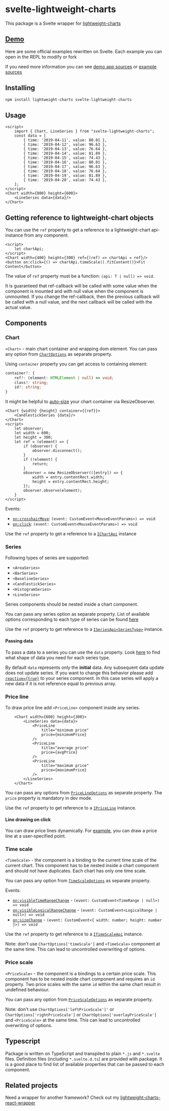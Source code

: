 # svelte-lightweight-charts

This package is a Svelte wrapper for [lightweight-charts](https://github.com/tradingview/lightweight-charts)

## [Demo](https://trash-and-fire.github.io/svelte-lightweight-charts/official-samples.html)

Here are some official examples rewritten on Svelte. Each example you can open in the REPL to modify or fork

If you need more information you can see [demo app sources](./src/demo) or [example sources](./src/demo/samples)

## Installing

```bash
npm install lightweight-charts svelte-lightweight-charts
```

## Usage

```svelte
<script>
    import { Chart, LineSeries } from "svelte-lightweight-charts";
    const data = [
        { time: '2019-04-11', value: 80.01 },
        { time: '2019-04-12', value: 96.63 },
        { time: '2019-04-13', value: 76.64 },
        { time: '2019-04-14', value: 81.89 },
        { time: '2019-04-15', value: 74.43 },
        { time: '2019-04-16', value: 80.01 },
        { time: '2019-04-17', value: 96.63 },
        { time: '2019-04-18', value: 76.64 },
        { time: '2019-04-19', value: 81.89 },
        { time: '2019-04-20', value: 74.43 },
    ];
</script>
<Chart width={800} height={600}>
    <LineSeries data={data}/>
</Chart>
```

## Getting reference to lightweight-chart objects

You can use the `ref` property to get a reference to a lightweight-chart api-instance from any component.
```svelte
<script>
    let chartApi;
</script>
<Chart width={400} height={300} ref={(ref) => chartApi = ref}/>
<button on:click={() => chartApi.timeScale().fitContent()}>Fit Content</button>
```
The value of `ref` property must be a function: `(api: T | null) => void`.

It is guaranteed that ref-callback will be called with some value when the component is mounted and with null value when the component is unmounted.
If you change the ref-callback, then the previous callback will be called with a null value, and the next callback will be called with the actual value.

## Components

### Chart

`<Chart>` - main chart container and wrapping dom element.
You can pass any option from [`ChartOptions`](https://tradingview.github.io/lightweight-charts/docs/api/interfaces/ChartOptions) as separate property.

Using `container` property you can get access to containing element:
```ts
container?: {
    ref?: (element: HTMLElement | null) => void;
    class?: string;
    id?: string;
}
```
It might be helpful to [auto-size](https://svelte.dev/repl/22c14c4729d44d65a69346d1e3cc6e89) your chart container via ResizeObserver. 
```svelte
<Chart {width} {height} container={{ref}}>
    <CandlestickSeries {data}/>
</Chart>
<script>
    let observer;
    let width = 600;
    let height = 300;
    let ref = (element) => {
        if (observer) {
            observer.disconnect();
        }
        if (!element) {
            return;
        }
        observer = new ResizeObserver(([entry]) => {
            width = entry.contentRect.width;
            height = entry.contentRect.height;
        });
        observer.observe(element);
    }
</script>
```
Events:
- [`on:crosshairMove`](https://tradingview.github.io/lightweight-charts/docs/api/interfaces/IChartApi#subscribeclick): `(event: CustomEvent<MouseEventParams>) => void`
- [`on:click`](https://tradingview.github.io/lightweight-charts/docs/api/interfaces/IChartApi#subscribecrosshairmove): `(event: CustomEvent<MouseEventParams>) => void`

Use the `ref` property to get a reference to a [`IChartApi`](https://tradingview.github.io/lightweight-charts/docs/api/interfaces/IChartApi) instance

### Series

Following types of series are supported:
- `<AreaSeries>`
- `<BarSeries>`
- `<BaselineSeries>`
- `<CandlestickSeries>`
- `<HistogramSeries>`
- `<LineSeries>`

Series components should be nested inside a chart component. 

You can pass any series option as separate property. 
List of available options corresponding to each type of series can be found [here](https://tradingview.github.io/lightweight-charts/docs/api/interfaces/SeriesOptionsMap)

Use the `ref` property to get reference to a [`ISeriesApi<SeriesType>`](https://tradingview.github.io/lightweight-charts/docs/api/interfaces/ISeriesApi) instance.

#### Passing data
To pass a data to a series you can use the `data` property. Look [here](https://tradingview.github.io/lightweight-charts/docs/api/interfaces/SeriesDataItemTypeMap) to find what shape of data you need for each series type.

By default `data` represents only the **initial** data. Any subsequent data update does not update series.
If you want to change this behavior please add [`reactive={true}`](https://svelte.dev/repl/0efb2840a9844ed5a1d84f2a1c9a2269) to your series component. In this case series will apply a new data if it is not reference equal to previous array. 

### Price line

To draw price line add `<PriceLine>` component inside any series.
```svelte
    <Chart width={600} height={300}>
        <LineSeries data={data}>
            <PriceLine
                title="minimum price"
                price={minimumPrice}
            />
            <PriceLine
                title="average price"
                price={avgPrice}
            />
            <PriceLine
                title="maximum price"
                price={maximumPrice}
            />
        </LineSeries>
    </Chart>
```

You can pass any options from [`PriceLineOptions`](https://tradingview.github.io/lightweight-charts/docs/api/interfaces/PriceLineOptions) as separate property. The `price` property is mandatory in dev mode.

Use the `ref` property to get reference to a [`IPriceLine`](https://tradingview.github.io/lightweight-charts/docs/api/interfaces/IPriceLine) instance.

#### Line drawing on click

You can draw price lines dynamically. For [example](https://svelte.dev/repl/3294790e6b5048a5abfb3d239405214b), you can draw a price line at a user-specified point.

### Time scale

`<TimeScale>` - the component is a binding to the current time scale of the current chart.
This component has to be nested inside a chart component and should not have duplicates. Each chart has only one time scale.

You can pass any option from [`TimeScaleOptions`](https://tradingview.github.io/lightweight-charts/docs/api/interfaces/TimeScaleOptions) as separate property.

Events:
- [`on:visibleTimeRangeChange`](https://tradingview.github.io/lightweight-charts/docs/api/interfaces/ITimeScaleApi#subscribevisibletimerangechange) - `(event: CustomEvent<TimeRange | null>) => void`
- [`on:visibleLogicalRangeChange`](https://tradingview.github.io/lightweight-charts/docs/api/interfaces/ITimeScaleApi#subscribevisiblelogicalrangechange) - `(event: CustomEvent<LogicalRange | null>) => void`
- [`on:sizeChange`](https://tradingview.github.io/lightweight-charts/docs/api/interfaces/ITimeScaleApi#subscribesizechange) - `(event: CustomEvent<{ width: number; height: number }>) => void`

Use the `ref` property to get reference to a [`ITimeScaleApi`](https://tradingview.github.io/lightweight-charts/docs/api/interfaces/ITimeScaleApi) instance.

Note: don't use `ChartOptions['timeScale']` and `<TimeScale>` component at the same time. This can lead to uncontrolled overwriting of options.

### Price scale

`<PriceScale>` - the component is a bindings to a certain price scale.
This component has to be nested inside chart component and requires an `id` property. Two price scales with the same `id` within the same chart result in undefined behaviour. 

You can pass any option from [`PriceScaleOptions`](https://tradingview.github.io/lightweight-charts/docs/api/interfaces/PriceScaleOptions) as separate property.

Note: don't use `ChartOptions['leftPriceScale']'` or `ChartOptions['rightPriceScale']` or `ChartOptions['overlayPriceScale']` and `<PriceScale>` at the same time. This can lead to uncontrolled overwriting of options.

## Typescript
Package is written on TypeScript and transpiled to plain `*.js` and `*.svelte` files. Definition files (including `*.svelte.d.ts`) are provided with package. It is a good place to find list of available properties that can be passed to each component.

## Related projects

Need a wrapper for another framework? Check out my [lightweight-charts-react-wrapper](https://github.com/trash-and-fire/lightweight-charts-react-wrapper)
